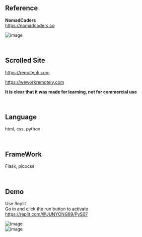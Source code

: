## Reference
<strong>NomadCoders</strong> <br>
https://nomadcoders.co <br>

![image](https://user-images.githubusercontent.com/118879439/233120704-aefb7753-e67a-4222-afee-b15e6acf755a.png)

<br>

## Scrolled Site
https://remoteok.com <br>

https://weworkremotely.com <br>

<strong>It is clear that it was made for learning, not for commercial use</strong>

<br>

## Language
html, css, python 

<br>

## FrameWork
Flask, picocss

<br>

## Demo
Use Replit <br>
Go in and click the run button to activate
https://replit.com/@JUNYONG99/PyS07 

![image](https://user-images.githubusercontent.com/118879439/233121974-0eab522e-1835-43b3-80cb-29b6c96957e6.png) <br>
![image](https://user-images.githubusercontent.com/118879439/233122254-45e93d09-158c-4166-bb15-e68b00591535.png) <br>

